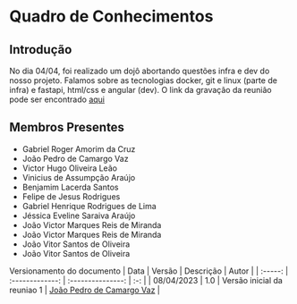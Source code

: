 # Quadro de Conhecimentos
## Introdução
  No dia 04/04, foi realizado um dojô abortando questões infra e dev do nosso projeto. Falamos sobre as tecnologias docker, git e linux (parte de infra) e fastapi, html/css e angular (dev).
  O link da gravação da reunião pode ser encontrado [aqui]()

## Membros Presentes
  - Gabriel Roger Amorim da Cruz
  - João Pedro de Camargo Vaz
  - Victor Hugo Oliveira Leão
  - Vinicius de Assumpção Araújo
  - Benjamim Lacerda Santos
  - Felipe de Jesus Rodrigues
  - Gabriel Henrique Rodrigues de Lima
  - Jéssica Eveline Saraiva Araújo
  - João Victor Marques Reis de Miranda
  - João Victor Marques Reis de Miranda
  - João Vitor Santos de Oliveira
  - João Vitor Santos de Oliveira

Versionamento do documento
| Data | Versão | Descrição | Autor |
| :-----: | :-------------: | :---------------: | :-: |
| 08/04/2023 | 1.0 | Versão inicial da reuniao 1 | [João Pedro de Camargo Vaz](github.com/JoaoPedro0803) |






